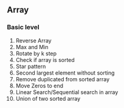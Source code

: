## Array 

### Basic level
1. Reverse Array
2. Max and Min
3. Rotate by k step
4. Check if array is sorted
5. Star pattern
6. Second largest element without sorting
7. Remove duplicated from sorted array
8. Move Zeros to end
9. Linear Search/Sequential search in array
10. Union of two sorted array


